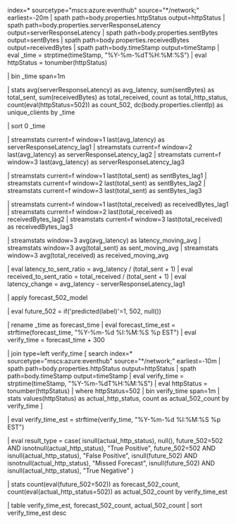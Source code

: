 index=* sourcetype="mscs:azure:eventhub" source="*/network;" earliest=-20m
| spath path=body.properties.httpStatus output=httpStatus
| spath path=body.properties.serverResponseLatency output=serverResponseLatency
| spath path=body.properties.sentBytes output=sentBytes
| spath path=body.properties.receivedBytes output=receivedBytes
| spath path=body.timeStamp output=timeStamp
| eval _time = strptime(timeStamp, "%Y-%m-%dT%H:%M:%S")
| eval httpStatus = tonumber(httpStatus)

| bin _time span=1m

| stats 
    avg(serverResponseLatency) as avg_latency,
    sum(sentBytes) as total_sent,
    sum(receivedBytes) as total_received,
    count as total_http_status,
    count(eval(httpStatus=502)) as count_502,
    dc(body.properties.clientIp) as unique_clients
  by _time

| sort 0 _time

| streamstats current=f window=1 last(avg_latency) as serverResponseLatency_lag1
| streamstats current=f window=2 last(avg_latency) as serverResponseLatency_lag2
| streamstats current=f window=3 last(avg_latency) as serverResponseLatency_lag3

| streamstats current=f window=1 last(total_sent) as sentBytes_lag1
| streamstats current=f window=2 last(total_sent) as sentBytes_lag2
| streamstats current=f window=3 last(total_sent) as sentBytes_lag3

| streamstats current=f window=1 last(total_received) as receivedBytes_lag1
| streamstats current=f window=2 last(total_received) as receivedBytes_lag2
| streamstats current=f window=3 last(total_received) as receivedBytes_lag3

| streamstats window=3 avg(avg_latency) as latency_moving_avg
| streamstats window=3 avg(total_sent) as sent_moving_avg
| streamstats window=3 avg(total_received) as received_moving_avg

| eval latency_to_sent_ratio = avg_latency / (total_sent + 1)
| eval received_to_sent_ratio = total_received / (total_sent + 1)
| eval latency_change = avg_latency - serverResponseLatency_lag1

| apply forecast_502_model

| eval future_502 = if('predicted(label)'=1, 502, null()) 

| rename _time as forecast_time
| eval forecast_time_est = strftime(forecast_time, "%Y-%m-%d %I:%M:%S %p EST")
| eval verify_time = forecast_time + 300

| join type=left verify_time
    [
      search index=* sourcetype="mscs:azure:eventhub" source="*/network;" earliest=-10m
      | spath path=body.properties.httpStatus output=httpStatus
      | spath path=body.timeStamp output=timeStamp
      | eval verify_time = strptime(timeStamp, "%Y-%m-%dT%H:%M:%S")
      | eval httpStatus = tonumber(httpStatus)
      | where httpStatus=502
      | bin verify_time span=1m
      | stats 
          values(httpStatus) as actual_http_status,
          count as actual_502_count
      by verify_time
    ]

| eval verify_time_est = strftime(verify_time, "%Y-%m-%d %I:%M:%S %p EST")

| eval result_type = case(
    isnull(actual_http_status), null(),
    future_502=502 AND isnotnull(actual_http_status), "True Positive",
    future_502=502 AND isnull(actual_http_status), "False Positive",
    isnull(future_502) AND isnotnull(actual_http_status), "Missed Forecast",
    isnull(future_502) AND isnull(actual_http_status), "True Negative"
)

| stats 
    count(eval(future_502=502)) as forecast_502_count,
    count(eval(actual_http_status=502)) as actual_502_count
  by verify_time_est

| table verify_time_est, forecast_502_count, actual_502_count
| sort verify_time_est desc